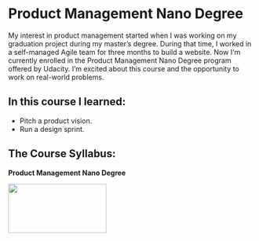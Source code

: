 # Product Management Nano Degree 

My interest in product management started when I was working on my graduation project during my master’s degree. During that time, I worked in a self-managed Agile team for three months to build a website. Now I'm currently enrolled in the Product Management Nano Degree program offered by Udacity. I’m excited about this course and the opportunity to work on real-world problems.



## In this course I learned: 
-  Pitch a product vision. 
-  Run a design sprint.

## The Course Syllabus:

**Product Management Nano Degree**

[<img src="https://user-images.githubusercontent.com/67848891/112593206-35542b80-8e18-11eb-8a8c-169d4419c1d8.png" width="200" height="100" >](https://d20vrrgs8k4bvw.cloudfront.net/documents/en-US/Product+Manager+Nanodegree+Program+Syllabus.pdf)


